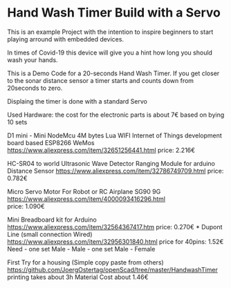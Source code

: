Hand Wash Timer Build with a Servo
==================================

This is an example Project with the intention to inspire beginners to start playing arround with embedded devices.

In times of Covid-19 this device will give you a hint how long you should wash your hands.


This is a Demo Code for a 20-seconds Hand Wash Timer.
If you get closer to the sonar distance sensor a timer starts 
and counts down from 20seconds to zero.

Displaing the timer is done with a standard Servo



Used Hardware:
   the cost for the electronic parts is about 7€ 
   based on bying 10 sets


D1 mini - Mini NodeMcu 4M bytes Lua WIFI Internet of Things development board based ESP8266 WeMos
   https://www.aliexpress.com/item/32651256441.html
   price: 2.216€

HC-SR04 to world Ultrasonic Wave Detector Ranging Module for arduino Distance Sensor
   https://www.aliexpress.com/item/32786749709.html
   price: 0.782€ 
   
Micro Servo Motor For Robot or RC Airplane SG90 9G
   https://www.aliexpress.com/item/4000093416296.html   
   price: 1.090€
   
Mini Breadboard kit for Arduino
   https://www.aliexpress.com/item/32564367417.htm
   price: 0.270€
 *
Dupont Line (small connection Wired)
   https://www.aliexpress.com/item/32956301840.html
   price for 40pins: 1.52€
   Need 
     - one set Male - Male
     - one set Male - Female
     
First Try for a housing (Simple copy paste from others)
   https://github.com/JoergOstertag/openScad/tree/master/HandwashTimer
   printing takes about 3h
   Material Cost about 1.46€

